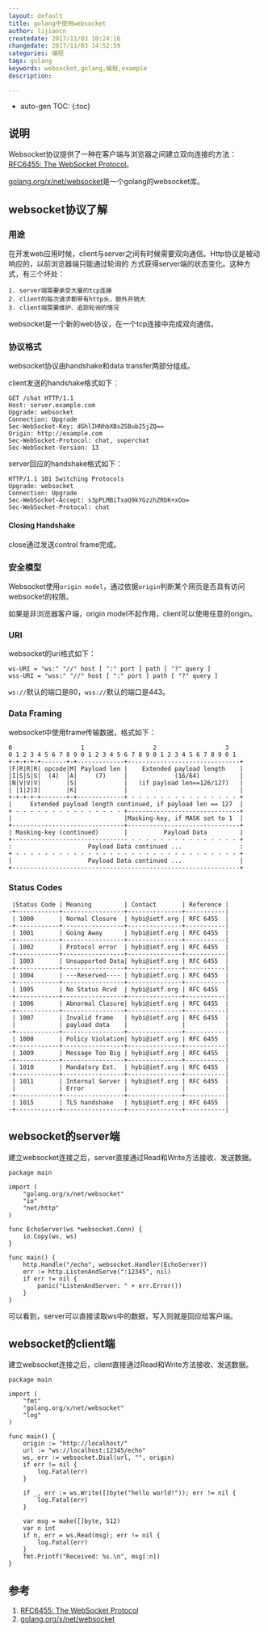```yaml
---
layout: default
title: golang中使用websocket
author: lijiaocn
createdate: 2017/11/03 10:24:16
changedate: 2017/11/03 14:52:59
categories: 编程
tags: golang
keywords: websocket,golang,编程,example
description: 

---
```


* auto-gen TOC:
{:toc}

## 说明

Websocket协议提供了一种在客户端与浏览器之间建立双向连接的方法：[RFC6455:  The WebSocket Protocol][1]。

[golang.org/x/net/websocket][2]是一个golang的websocket库。

## websocket协议了解

### 用途

在开发web应用时候，client与server之间有时候需要双向通信。Http协议是被动响应的，以前浏览器端只能通过轮询的
方式获得server端的状态变化。这种方式，有三个坏处：

	1. server端需要承受大量的tcp连接
	2. client的每次请求都带有http头，额外开销大
	3. client端需要维护、追踪轮询的情况

websocket是一个新的web协议，在一个tcp连接中完成双向通信。

### 协议格式

websocket协议由handshake和data transfer两部分组成。

client发送的handshake格式如下：

	GET /chat HTTP/1.1
	Host: server.example.com
	Upgrade: websocket
	Connection: Upgrade
	Sec-WebSocket-Key: dGhlIHNhbXBsZSBub25jZQ==
	Origin: http://example.com
	Sec-WebSocket-Protocol: chat, superchat
	Sec-WebSocket-Version: 13

server回应的handshake格式如下：

	HTTP/1.1 101 Switching Protocols
	Upgrade: websocket
	Connection: Upgrade
	Sec-WebSocket-Accept: s3pPLMBiTxaQ9kYGzzhZRbK+xOo=
	Sec-WebSocket-Protocol: chat

#### Closing Handshake

close通过发送control frame完成。

### 安全模型

Websocket使用`origin model`，通过依据`origin`判断某个网页是否具有访问websocket的权限。

如果是非浏览器客户端，origin model不起作用，client可以使用任意的origin。

### URI

websocket的uri格式如下：

	ws-URI = "ws:" "//" host [ ":" port ] path [ "?" query ]
	wss-URI = "wss:" "//" host [ ":" port ] path [ "?" query ]

`ws://`默认的端口是80，`wss://`默认的端口是443。

### Data Framing

websocket中使用frame传输数据，格式如下：

	0                   1                   2                   3
	0 1 2 3 4 5 6 7 8 9 0 1 2 3 4 5 6 7 8 9 0 1 2 3 4 5 6 7 8 9 0 1
	+-+-+-+-+-------+-+-------------+-------------------------------+
	|F|R|R|R| opcode|M| Payload len |    Extended payload length    |
	|I|S|S|S|  (4)  |A|     (7)     |             (16/64)           |
	|N|V|V|V|       |S|             |   (if payload len==126/127)   |
	| |1|2|3|       |K|             |                               |
	+-+-+-+-+-------+-+-------------+ - - - - - - - - - - - - - - - +
	|     Extended payload length continued, if payload len == 127  |
	+ - - - - - - - - - - - - - - - +-------------------------------+
	|                               |Masking-key, if MASK set to 1  |
	+-------------------------------+-------------------------------+
	| Masking-key (continued)       |          Payload Data         |
	+-------------------------------- - - - - - - - - - - - - - - - +
	:                     Payload Data continued ...                :
	+ - - - - - - - - - - - - - - - - - - - - - - - - - - - - - - - +
	|                     Payload Data continued ...                |
	+---------------------------------------------------------------+

### Status Codes

	 |Status Code | Meaning         | Contact       | Reference |
	-+------------+-----------------+---------------+-----------|
	 | 1000       | Normal Closure  | hybi@ietf.org | RFC 6455  |
	-+------------+-----------------+---------------+-----------|
	 | 1001       | Going Away      | hybi@ietf.org | RFC 6455  |
	-+------------+-----------------+---------------+-----------|
	 | 1002       | Protocol error  | hybi@ietf.org | RFC 6455  |
	-+------------+-----------------+---------------+-----------|
	 | 1003       | Unsupported Data| hybi@ietf.org | RFC 6455  |
	-+------------+-----------------+---------------+-----------|
	 | 1004       | ---Reserved---- | hybi@ietf.org | RFC 6455  |
	-+------------+-----------------+---------------+-----------|
	 | 1005       | No Status Rcvd  | hybi@ietf.org | RFC 6455  |
	-+------------+-----------------+---------------+-----------|
	 | 1006       | Abnormal Closure| hybi@ietf.org | RFC 6455  |
	-+------------+-----------------+---------------+-----------|
	 | 1007       | Invalid frame   | hybi@ietf.org | RFC 6455  |
	 |            | payload data    |               |           |
	-+------------+-----------------+---------------+-----------|
	 | 1008       | Policy Violation| hybi@ietf.org | RFC 6455  |
	-+------------+-----------------+---------------+-----------|
	 | 1009       | Message Too Big | hybi@ietf.org | RFC 6455  |
	-+------------+-----------------+---------------+-----------|
	 | 1010       | Mandatory Ext.  | hybi@ietf.org | RFC 6455  |
	-+------------+-----------------+---------------+-----------|
	 | 1011       | Internal Server | hybi@ietf.org | RFC 6455  |
	 |            | Error           |               |           |
	-+------------+-----------------+---------------+-----------|
	 | 1015       | TLS handshake   | hybi@ietf.org | RFC 6455  |
	-+------------+-----------------+---------------+-----------|

## websocket的server端

建立websocket连接之后，server直接通过Read和Write方法接收、发送数据。

	package main
	
	import (
		"golang.org/x/net/websocket"
		"io"
		"net/http"
	)

	func EchoServer(ws *websocket.Conn) {
		io.Copy(ws, ws)
	}
	
	func main() {
		http.Handle("/echo", websocket.Handler(EchoServer))
		err := http.ListenAndServe(":12345", nil)
		if err != nil {
			panic("ListenAndServer: " + err.Error())
		}
	}

可以看到，server可以直接读取ws中的数据，写入则就是回应给客户端。

## websocket的client端

建立websocket连接之后，client直接通过Read和Write方法接收、发送数据。

	package main
	
	import (
		"fmt"
		"golang.org/x/net/websocket"
		"log"
	)
	
	func main() {
		origin := "http://localhost/"
		url := "ws://localhost:12345/echo"
		ws, err := websocket.Dial(url, "", origin)
		if err != nil {
			log.Fatal(err)
		}
		
		if _, err := ws.Write([]byte("hello world!")); err != nil {
			log.Fatal(err)
		}
		
		var msg = make([]byte, 512)
		var n int
		if n, err = ws.Read(msg); err != nil {
			log.Fatal(err)
		}
		fmt.Printf("Received: %s.\n", msg[:n])
	}

## 参考

1. [RFC6455:  The WebSocket Protocol][1]
2. [golang.org/x/net/websocket][2]

[1]: https://tools.ietf.org/html/rfc6455  "websocket rfc6455" 
[2]: https://godoc.org/golang.org/x/net/websocket  "golang.org/x/net/websocket" 
